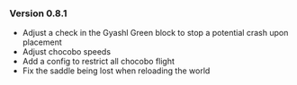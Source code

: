 ### Version 0.8.1
* Adjust a check in the Gyashl Green block to stop a potential crash upon placement
* Adjust chocobo speeds
* Add a config to restrict all chocobo flight
* Fix the saddle being lost when reloading the world